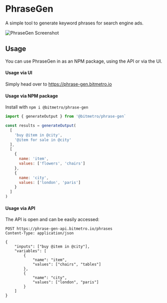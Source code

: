 # PhraseGen

A simple tool to generate keyword phrases for search engine ads.

![PhraseGen Screenshot](https://i.imgur.com/UIIM1qH.png)

## Usage

You can use PhraseGen in as an NPM package, using the API or via the UI.

#### Usage via UI

Simply head over to https://phrase-gen.bitmetro.io

#### Usage via NPM package

Install with `npm i @bitmetro/phrase-gen`

```js
import { generateOutput } from '@bitmetro/phrase-gen`

const results = generateOutput(
  [
    'buy @item in @city',
    '@item for sale in @city'
  ],
  [
    {
      name: 'item',
      values: ['flowers', 'chairs']
    },
    {
      name: 'city',
      values: ['london', 'paris']
    }
  ]
)
```

#### Usage via API

The API is open and can be easily accessed:
```http
POST https://phrase-gen-api.bitmetro.io/phrases
Content-Type: application/json

{
    "inputs": ["buy @item in @city"],
    "variables": [
        {
            "name": "item",
            "values": ["chairs", "tables"]
        },
        {
            "name": "city",
            "values": ["london", "paris"]
        }
    ]
}
```